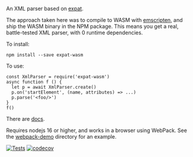 An XML parser based on [expat](https://github.com/libexpat/libexpat).

The approach taken here was to compile to WASM with
[emscripten](https://kripken.github.io/emscripten-site/index.html),
and ship the WASM binary in the NPM package.  This means you get a real,
battle-tested XML parser, with 0 runtime dependencies.

To install:

    npm install --save expat-wasm

To use:

    const XmlParser = require('expat-wasm')
    async function f () {
      let p = await XmlParser.create()
      p.on('startElement', (name, attributes) => ...)
      p.parse('<foo/>')
    }
    f()

There are [docs](https://hildjj.github.io/expat-wasm/).

Requires nodejs 16 or higher, and works in a browser using WebPack.  See
the [webpack-demo](https://github.com/hildjj/expat-wasm/tree/master/webpack-demo)
directory for an example.

[![Tests](https://github.com/hildjj/expat-wasm/actions/workflows/node.js.yml/badge.svg)](https://github.com/hildjj/expat-wasm/actions/workflows/node.js.yml)
[![codecov](https://codecov.io/gh/hildjj/expat-wasm/branch/master/graph/badge.svg?token=GQ5IHsZb8S)](https://codecov.io/gh/hildjj/expat-wasm)
